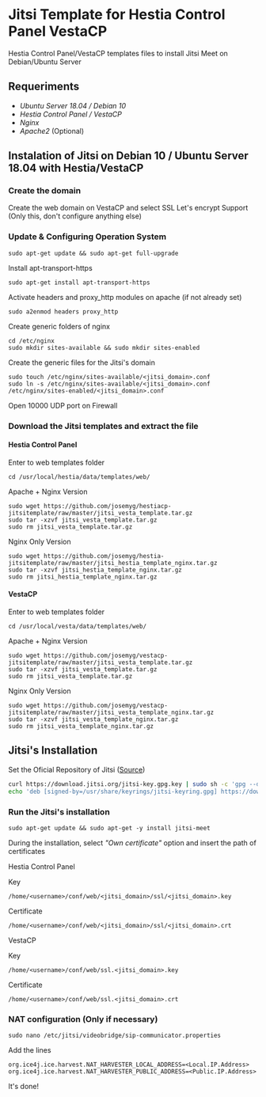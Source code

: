 # Jitsi Template for Hestia Control Panel VestaCP

Hestia Control Panel/VestaCP templates files to install Jitsi Meet on Debian/Ubuntu Server

## Requeriments

* *Ubuntu Server 18.04 / Debian 10*
* *Hestia Control Panel / VestaCP*
* *Nginx*
* *Apache2* (Optional)


## Instalation of Jitsi on Debian 10 / Ubuntu Server 18.04 with Hestia/VestaCP

### Create the domain

Create the web domain on VestaCP and select SSL Let's encrypt Support (Only this, don't configure anything else)

### Update & Configuring Operation System

`sudo apt-get update && sudo apt-get full-upgrade`

Install apt-transport-https

`sudo apt-get install apt-transport-https`

Activate headers and proxy_http modules on apache (if not already set)

`sudo a2enmod headers proxy_http`

Create generic folders of nginx

`cd /etc/nginx`  
`sudo mkdir sites-available && sudo mkdir sites-enabled`

Create the generic files for the Jitsi's domain

`sudo touch /etc/nginx/sites-available/<jitsi_domain>.conf`  
`sudo ln -s /etc/nginx/sites-available/<jitsi_domain>.conf /etc/nginx/sites-enabled/<jitsi_domain>.conf`

Open 10000 UDP port on Firewall

### Download the Jitsi templates and extract the file

#### Hestia Control Panel

Enter to web templates folder

`cd /usr/local/hestia/data/templates/web/`

Apache + Nginx Version 

`sudo wget https://github.com/josemyg/hestiacp-jitsitemplate/raw/master/jitsi_vesta_template.tar.gz`  
`sudo tar -xzvf jitsi_vesta_template.tar.gz`  
`sudo rm jitsi_vesta_template.tar.gz`

Nginx Only Version

`sudo wget https://github.com/josemyg/hestia-jitsitemplate/raw/master/jitsi_hestia_template_nginx.tar.gz`  
`sudo tar -xzvf jitsi_hestia_template_nginx.tar.gz`  
`sudo rm jitsi_hestia_template_nginx.tar.gz`

#### VestaCP

Enter to web templates folder

`cd /usr/local/vesta/data/templates/web/`

Apache + Nginx Version 

`sudo wget https://github.com/josemyg/vestacp-jitsitemplate/raw/master/jitsi_vesta_template.tar.gz`  
`sudo tar -xzvf jitsi_vesta_template.tar.gz`  
`sudo rm jitsi_vesta_template.tar.gz`

Nginx Only Version

`sudo wget https://github.com/josemyg/vestacp-jitsitemplate/raw/master/jitsi_vesta_template_nginx.tar.gz`  
`sudo tar -xzvf jitsi_vesta_template_nginx.tar.gz`  
`sudo rm jitsi_vesta_template_nginx.tar.gz`

## Jitsi's Installation

Set the Oficial Repository of Jitsi ([Source](https://jitsi.github.io/handbook/docs/devops-guide/devops-guide-quickstart#add-the-jitsi-package-repository))

```sh
curl https://download.jitsi.org/jitsi-key.gpg.key | sudo sh -c 'gpg --dearmor > /usr/share/keyrings/jitsi-keyring.gpg'
echo 'deb [signed-by=/usr/share/keyrings/jitsi-keyring.gpg] https://download.jitsi.org stable/' | sudo tee /etc/apt/sources.list.d/jitsi-stable.list > /dev/null
```

### Run the Jitsi's installation

`sudo apt-get update && sudo apt-get -y install jitsi-meet`

During the installation, select *"Own certificate"* option and insert the path of certificates

Hestia Control Panel

Key

`/home/<username>/conf/web/<jitsi_domain>/ssl/<jitsi_domain>.key`

Certificate

`/home/<username>/conf/web/<jitsi_domain>/ssl/<jitsi_domain>.crt`

VestaCP

Key

`/home/<username>/conf/web/ssl.<jitsi_domain>.key`

Certificate

`/home/<username>/conf/web/ssl.<jitsi_domain>.crt`

### NAT configuration (Only if necessary)

`sudo nano /etc/jitsi/videobridge/sip-communicator.properties`

Add the lines

`org.ice4j.ice.harvest.NAT_HARVESTER_LOCAL_ADDRESS=<Local.IP.Address>`  
`org.ice4j.ice.harvest.NAT_HARVESTER_PUBLIC_ADDRESS=<Public.IP.Address>`

It's done!